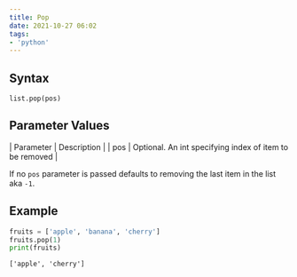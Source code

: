 ```yaml
---
title: Pop
date: 2021-10-27 06:02
tags:
- 'python'
---
```


## Syntax

```
list.pop(pos)
```

## Parameter Values

| Parameter | Description                                             |
| pos       | Optional. An int specifying index of item to be removed |

If no `pos` parameter is passed defaults to removing the last item in the list
aka `-1`.

## Example

```python
fruits = ['apple', 'banana', 'cherry']
fruits.pop(1)
print(fruits)
```

```
['apple', 'cherry']
```
